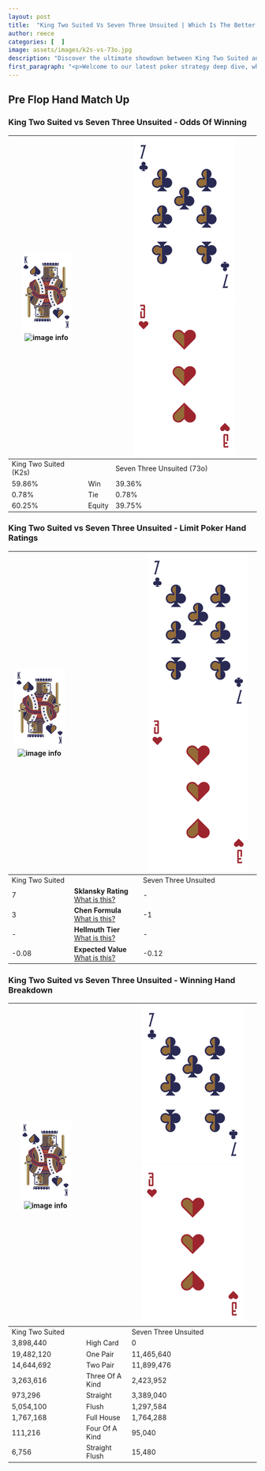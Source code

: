 ```yaml
---
layout: post
title:  "King Two Suited Vs Seven Three Unsuited | Which Is The Better Hand In Poker? A Complete Guide"
author: reece
categories: [  ]
image: assets/images/k2s-vs-73o.jpg
description: "Discover the ultimate showdown between King Two Suited and Seven Three Unsuited in poker! Uncover the odds, strategies, and scenarios where one hand triumphs over the other. Get ready to up your poker game with this thrilling analysis."
first_paragraph: "<p>Welcome to our latest poker strategy deep dive, where we're pitting two distinct hands against each other in a high-stakes showdown: King Two Suited vs Seven Three Unsuited.</p><p>In the dynamic world of poker, every decision counts, and knowing which hand holds the upper hand is key to your success at the table.</p><p>In this article, we'll dissect these two hands, explore the scenarios where one dominates the other, and equip you with the knowledge to make strategic choices that can tip the odds in your favor.</p><p>Get ready to unravel the intriguing dynamics of these poker hands and elevate your game to new heights.</p>"
---
```




[comment]: # (sp0)

## Pre Flop Hand Match Up

<div class="table hand-ratings" markdown="1"> 



### King Two Suited vs Seven Three Unsuited - Odds Of Winning


    
| ![image info](assets/images/hand1/K.png) ![image info](assets/images/hand1/2s.png) |  | ![image info](assets/images/hand2/7.png) ![image info](assets/images/hand2/3o.png) |
| -------- | -------- | -------- |
| King Two Suited (K2s) |  | Seven Three Unsuited (73o) |
| 59.86% | Win | 39.36% |
| 0.78% | Tie | 0.78% |
| 60.25% | Equity | 39.75% |




[comment]: # (sp1)



### King Two Suited vs Seven Three Unsuited - Limit Poker Hand Ratings


    
| ![image info](assets/images/hand1/K.png) ![image info](assets/images/hand1/2s.png) |  | ![image info](assets/images/hand2/7.png) ![image info](assets/images/hand2/3o.png) |
| -------- | -------- | -------- |
| King Two Suited |  | Seven Three Unsuited |
| 7 | **Sklansky Rating** [What is this?](/sklansky-rating-explained) | - |
| 3 | **Chen Formula** [What is this?](/chen-formula-explained) | -1 |
| - | **Hellmuth Tier** [What is this?](/Hellmuth-tier-explained) | - |
| -0.08 | **Expected Value** [What is this?](/expected-value-explained) | -0.12 |




[comment]: # (sp2)



### King Two Suited vs Seven Three Unsuited - Winning Hand Breakdown


    
| ![image info](assets/images/hand1/K.png) ![image info](assets/images/hand1/2s.png) |  | ![image info](assets/images/hand2/7.png) ![image info](assets/images/hand2/3o.png) |
| -------- | -------- | -------- |
| King Two Suited |  | Seven Three Unsuited |
| 3,898,440 | High Card | 0 |
| 19,482,120 | One Pair | 11,465,640 |
| 14,644,692 | Two Pair | 11,899,476 |
| 3,263,616 | Three Of A Kind | 2,423,952 |
| 973,296 | Straight | 3,389,040 |
| 5,054,100 | Flush | 1,297,584 |
| 1,767,168 | Full House | 1,764,288 |
| 111,216 | Four Of A Kind | 95,040 |
| 6,756 | Straight Flush | 15,480 |




[comment]: # (sp3)



</div>

[comment]: # (sp4)



[comment]: # (sp5)

